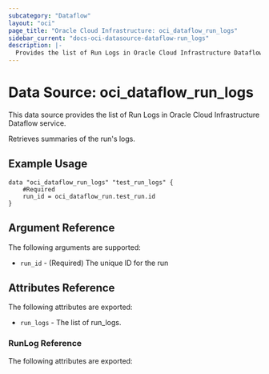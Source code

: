 ```yaml
---
subcategory: "Dataflow"
layout: "oci"
page_title: "Oracle Cloud Infrastructure: oci_dataflow_run_logs"
sidebar_current: "docs-oci-datasource-dataflow-run_logs"
description: |-
  Provides the list of Run Logs in Oracle Cloud Infrastructure Dataflow service
---
```


# Data Source: oci_dataflow_run_logs
This data source provides the list of Run Logs in Oracle Cloud Infrastructure Dataflow service.

Retrieves summaries of the run's logs.


## Example Usage

```hcl
data "oci_dataflow_run_logs" "test_run_logs" {
	#Required
	run_id = oci_dataflow_run.test_run.id
}
```

## Argument Reference

The following arguments are supported:

* `run_id` - (Required) The unique ID for the run 


## Attributes Reference

The following attributes are exported:

* `run_logs` - The list of run_logs.

### RunLog Reference

The following attributes are exported:


